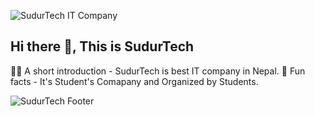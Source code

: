 ![SudurTech IT Company](https://github.com/SudurTech/.github/assets/139155991/6c2dc758-d747-4088-aaab-670f838f0510)

## Hi there 👋, This is SudurTech


🙋‍♀️ A short introduction - SudurTech is best IT company in Nepal.
🍿 Fun facts - It's Student's Comapany and Organized by Students.


![SudurTech Footer](https://github.com/SudurTech/.github/assets/139155991/7fad877d-dafb-4aed-8166-612d1fc93d5a)
